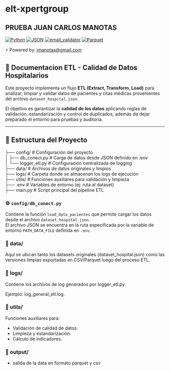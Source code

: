# elt-xpertgroup
## PRUEBA JUAN CARLOS MANOTAS
[![Python](https://img.shields.io/badge/Python-3776AB?style=for-the-badge&logo=python&logoColor=white)](https://www.python.org/)
[![JSON](https://img.shields.io/badge/JSON-000000?style=for-the-badge&logo=json&logoColor=white)](https://www.json.org/json-es.html)
[![email_validator](https://img.shields.io/badge/email__validator-4B8BBE?style=for-the-badge&logo=mail.ru&logoColor=white)](https://pypi.org/project/email-validator/)
[![Parquet](https://img.shields.io/badge/Apache%20Parquet-50C878?style=for-the-badge&logo=apache&logoColor=white)](https://parquet.apache.org/)

⚡ Powered by: [jmanotas@gmail.com](mailto:jmanotas@gmail.com)

## 🏥 Documentacion ETL - Calidad de Datos Hospitalarios
Este proyecto implementa un flujo **ETL (Extract, Transform, Load)** para analizar, limpiar y validar datos de pacientes y citas médicas provenientes del archivo `dataset_hospital.json`. 

El objetivo es garantizar la **calidad de los datos** aplicando reglas de validación, estandarización y control de duplicados, además de dejar preparado el entorno para pruebas y auditoría.

---

## 📂 Estructura del Proyecto

├── config/ # Configuración del proyecto<br>
│ ├── db_conect.py # Carga de datos desde JSON definido en .env<br>
│ └── logger_etl.py # Configuración centralizada de logging<br>
├── data/ # Archivos de datos originales y limpios<br>
├── logs/ # Carpeta donde se almacenan los logs de ejecución<br>
├── utils/ # Funciones auxiliares para validación y limpieza<br>
├── .env # Variables de entorno (ej: ruta al dataset)<br>
├── main.py # Script principal del pipeline ETL<br>

### ⚙️ `config/db_conect.py`
Contiene la función `load_data_pacientes` que permite cargar los datos desde el archivo `dataset_hospital.json`.  
El archivo JSON se encuentra en la ruta especificada por la variable de entorno `PATH_DATA_FILE` definida en `.env`.

### 📂 data/
Aquí se ubican tanto los datasets originales (dataset_hospital.json) como las versiones limpias exportadas en CSV/Parquet luego del proceso ETL.

### 📂 logs/
Contiene los archivos de log generados por logger_etl.py.

Ejemplo: log_general_etl.log.

### 📂 utils/
Funciones auxiliares para:
- Validación de calidad de datos.
- Limpieza y estandarización.
- Cálculo de indicadores.

### 📂 output/
- salida de la data en formato parquet y csv